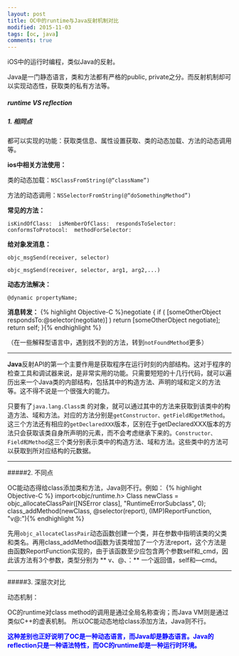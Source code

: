 ```yaml
---
layout: post
title: OC中的runtime与Java反射机制对比
modified: 2015-11-03
tags: [oc, java]
comments: true
---
```


iOS中的运行时编程，类似Java的反射。

Java是一门静态语言，类和方法都有严格的public, private之分。而反射机制却可以实现动态性，获取类的私有方法等。

##### runtime VS reflection

##### 1. 相同点

都可以实现的功能：获取类信息、属性设置获取、类的动态加载、方法的动态调用等。
	
**ios中相关方法使用：**
	
类的动态加载：`NSClassFromString(@“className”)`
	
方法的动态调用：`NSSelectorFromString(@“doSomethingMethod”)`
	
<!--more-->
	
**常见的方法：**
	
`isKindOfClass:  isMemberOfClass:  respondsToSelector: conformsToProtocol:  methodForSelector: `
	
**给对象发消息：**
	
`objc_msgSend(receiver, selector)`
	
`objc_msgSend(receiver, selector, arg1, arg2,...)`
	
**动态方法解决：**
	
`@dynamic propertyName;`
	
**消息转发：**
	{% highlight Objective-C %}negotiate  {
if ( [someOtherObject respondsTo:@selector(negotiate)] )
    return [someOtherObject negotiate];
return self;
}{% endhighlight %}

（在一些解释型语言中，遇到找不到的方法，转到`notFoundMethod`更多）
<hr>

**Java**反射API的第一个主要作用是获取程序在运行时刻的内部结构。这对于程序的检查工具和调试器来说，是非常实用的功能。只需要短短的十几行代码，就可以遍历出来一个Java类的内部结构，包括其中的构造方法、声明的域和定义的方法等。这不得不说是一个很强大的能力。

只要有了`java.lang.Class类` 的对象，就可以通过其中的方法来获取到该类中的构造方法、域和方法。对应的方法分别是`getConstructor、getField和getMethod`。这三个方法还有相应的`getDeclaredXXX`版本，区别在于getDeclaredXXX版本的方法只会获取该类自身所声明的元素，而不会考虑继承下来的。`Constructor、Field和Method`这三个类分别表示类中的构造方法、域和方法。这些类中的方法可以获取到所对应结构的元数据。
<hr>
	
#####2. 不同点
 
OC能动态得给class添加类和方法，Java则不行。例如：
{% highlight Objective-C %}
import<objc/runtime.h>
Class newClass = objc_allocateClassPair([NSError class], "RuntimeErrorSubclass", 0);
class_addMethod(newClass, @selector(report), (IMP)ReportFunction, "v@:"){% endhighlight %}
	
先用`objc_allocateClassPair`动态函数创建一个类，并在参数中指明该类的父类和类名。再用class_addMethod函数为该类增加了一个方法report，这个方法是由函数ReportFunction实现的，由于该函数至少应包含两个参数self和_cmd，因此该方法有3个参数，类型分别为 ** v、@、：** 一个返回值，self和—cmd。
<hr>
	
#####3. 深层次对比
	
动态机制：
	
OC的runtime对class method的调用是通过全局名称查询；而Java VM则是通过类似C++的虚表机制。 所以OC能动态地给class添加方法，Java则不行。
	
<font color="blue"> <strong>这种差别也正好说明了OC是一种动态语言，而Java却是静态语言。Java的reflection只是一种语法特性，而OC的runtime却是一种运行时环境。</strong> </font>

<br/>















